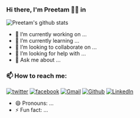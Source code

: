 ### Hi there, I'm Preetam 👨‍💻 in 

![Preetam's github stats](https://github-readme-stats.vercel.app/api?username=Preetam2114)

- 🔭 I’m currently working on ...
- 🌱 I’m currently learning ...
- 👯 I’m looking to collaborate on ...
- 🤔 I’m looking for help with ...
- 💬 Ask me about ...


### 📫 How to reach me:
<!-- social media buttons -->

[![twitter][1.2]][1]
[![facebook][2.2]][2]
[![Gmail][3.2]][3]
[![Github][4.2]][4]
[![LinkedIn][5.2]][5]

<!-- icons with padding -->

[1.2]: https://img.shields.io/badge/twitter-%231DA1F2.svg?&style=for-the-badge&logo=twitter&logoColor=white (twitter icon with padding)
[2.2]: https://img.shields.io/badge/facebook-%231877F2.svg?&style=for-the-badge&logo=facebook&logoColor=white (facebook icon with padding)
[3.2]: https://img.shields.io/badge/medium-%2312100E.svg?&style=for-the-badge&logo=medium&logoColor=white (google plus icon with padding)
[4.2]: https://icon-icons.com/icons2/936/PNG/32/github-logo_icon-icons.com_73546.png (github icon with padding)
[5.2]: https://img.shields.io/badge/linkedin-%230077B5.svg?&style=for-the-badge&logo=linkedin&logoColor=white (linkedin icon with padding)

<!-- social media links -->
[1]: https://twitter.com/pvr_rane
[2]: https://www.facebook.com/preetam.rane.39
[3]: preetamrane2114@gmail.com
[4]: https://github.com/Preetam2114
[5]: https://www.linkedin.com/in/preetam-rane-4b0524165/

- 😄 Pronouns: ...
- ⚡ Fun fact: ...

